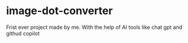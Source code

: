 # image-dot-converter
Frist ever project made by me. With the help of AI tools like chat gpt and githud copilot
